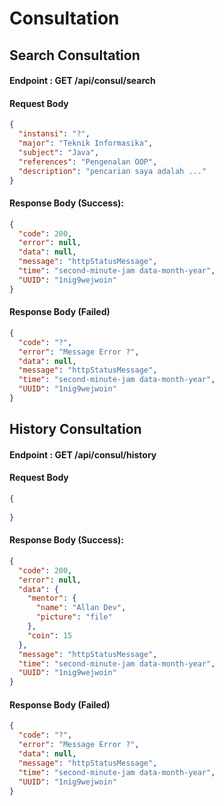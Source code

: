 # Consultation

## Search Consultation

#### Endpoint : GET /api/consul/search

#### Request Body

```json
{
  "instansi": "?",
  "major": "Teknik Informasika",
  "subject": "Java",
  "references": "Pengenalan OOP",
  "description": "pencarian saya adalah ..."
}
```

#### Response Body (Success):

```json
{
  "code": 200,
  "error": null,
  "data": null,
  "message": "httpStatusMessage",
  "time": "second-minute-jam data-month-year",
  "UUID": "1nig9wejwoin"
}
```


#### Response Body (Failed)

```json
{
  "code": "?",
  "error": "Message Error ?",
  "data": null,
  "message": "httpStatusMessage",
  "time": "second-minute-jam data-month-year",
  "UUID": "1nig9wejwoin"
}
```

## History Consultation

#### Endpoint : GET /api/consul/history

#### Request Body 

```json
{
  
}
```

#### Response Body (Success):

```json
{
  "code": 200,
  "error": null,
  "data": {
    "mentor": {
      "name": "Allan Dev",
      "picture": "file"
    },
    "coin": 15
  },
  "message": "httpStatusMessage",
  "time": "second-minute-jam data-month-year",
  "UUID": "1nig9wejwoin"
}
```


#### Response Body (Failed)

```json
{
  "code": "?",
  "error": "Message Error ?",
  "data": null,
  "message": "httpStatusMessage",
  "time": "second-minute-jam data-month-year",
  "UUID": "1nig9wejwoin"
}
```